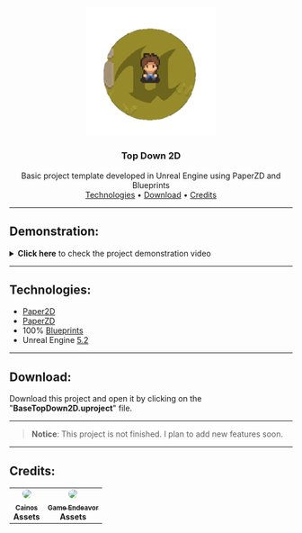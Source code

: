 <br />
<div align="center">
  <img src="readme/images/ue_custom_logo.png" width="230" />
  <h3 align="center">Top Down 2D</h3>

  <p align="center">
    Basic project template developed in Unreal Engine using PaperZD and Blueprints
    <br />
    <a href="#technologies">Technologies</a>
    •
    <a href="https://github.com/HenriqueCacerez/template-topdown-2D-UE5/archive/refs/heads/main.zip">Download</a>
    •
    <a href="#credits">Credits</a> 
  </p>
</div>

***

## Demonstration:

<details>
  <summary><b>Click here</b> to check the project demonstration video</summary><br>

  <!-- Player Movement --->
  <details>
  <summary>(01/12/2024) <b>Player Movement.</b></summary><br>
    
  https://github.com/HenriqueCacerez/template-topdown-2D-UE5/assets/110671999/30c4b607-ce43-4d81-a2ef-b04ed48b4066

  #### **Details:**

  - Player movement in four directions: Right, Left, Up, and Down.
  - Player Animations: Idle, Run, and Sword Attack

  </details>

  <!-- Enemy and Player Attack -->
  <details>
  <summary>(01/14/2024) <b>Implementing an enemy and the player's attack.</b></summary><br>
    
  https://github.com/hnqca/template-topdown-2D-UE5/assets/110671999/c8c0d9aa-8e0c-467e-9e50-49ff63140884

  #### **Details:**

  - Player Attack hitbox with the sword in four directions (right, left, up, and down).
  - A simple enemy that pursues the player within the navmesh.
  - The enemy now displays animations corresponding to its current state: (idle, moving, taking damage, and dead).
  - The color of the enemy sprite will change when it takes damage.
  - Life system for the enemy, including the ability to take damage and die.
  - A floating indicator shows the amount of damage the player has dealt to the enemy.
  - Upon dealing damage to the enemy, the player's camera will now shake.

  </details>

  <!-- Health Bar and Player Damage -->
  <details>
  <summary>(01/15/2024) <b>Health Bar and Player Damage</b></summary><br>
    
  https://github.com/hnqca/template-topdown-2D-UE5/assets/110671999/d588f6b3-d250-4a9a-b06f-ad499759634a

  #### **Details:**

  - Implementation of a Health Bar widget that displays the player's health.
  - In the Health Bar, the current amount of health has been added alongside the player's maximum health.
  - Addition of an effect on the Health Bar that highlights in yellow the amount of damage received.
  - Inclusion of a blood effect in full screen and on the ground near the player, indicating that the player has taken some damage.

  </details>

</details>
</details>


***

## Technologies:

- [Paper2D](https://docs.unrealengine.com/5.2/en-US/paper-2d-in-unreal-engine)
- [PaperZD](https://www.unrealengine.com/marketplace/en-US/product/paperzd)
- 100% [Blueprints](https://docs.unrealengine.com/5.2/en-US/introduction-to-blueprints-visual-scripting-in-unreal-engine)
- Unreal Engine [5.2](https://www.unrealengine.com/en-US/blog/unreal-engine-5-2-is-now-available)

***

## Download:

Download this project and open it by clicking on the "**BaseTopDown2D.uproject**" file.

***

> **Notice**: This project is not finished. I plan to add new features soon.

***

## Credits:

<table>
  <tr>
    <td align="center">
      <a href="https://cainos.itch.io">
        <img src="https://pbs.twimg.com/profile_images/1308319629744336896/Ka0XRHCa_400x400.png" style="border-radius: 100%;" width="100px;" /><br>
        <sub>
          <b>Cainos</b><br>
      </a>
          <b>Assets</b>
        </sub>
    </td>
    <td align="center">
      <a href="https://game-endeavor.itch.io">
        <img src="https://pbs.twimg.com/profile_images/1057581842759483393/fzlpYvfm_400x400.jpg" style="border-radius: 100%;" width="100px;" /><br>
        <sub>
          <b>Game Endeavor</b><br>
      </a>
          <b>Assets</b>
        </sub>
    </td>
  </tr>
</table>
